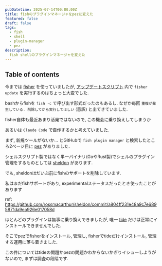 ```yaml
---
pubDatetime: 2025-07-14T00:00:00Z
title: fishのプラグインマネージャをpezに変えた
featured: false
draft: false
tags:
  - fish
  - shell
  - plugin-manager
  - pez
description:
  fish shellのプラグインマネージャを変えた
---
```


## Table of contents

今までは [fisher](https://github.com/jorgebucaran/fisher) を使っていましたが, [アップデートスクリプト](https://github.com/mimikun/mimikun.sh/blob/abc4e57916c5e378c9bb377a7b4d78e3a583e230/src/update/various.sh#L200) 内で `fisher update` を実行するのはちょっと大変でした.

bashからfishを `fish -c` で呼び出す形式だったのもあるし. なぜか毎回 `重複が発生している. 削除してから実行してほしい` (意訳) と出てきていました.

fisher自体も最近あまり活発ではないので, この機会に乗り換えしてしまうか

あるいは `Claude Code` で自作するかと考えていました.

まず, 新規ツールがないか… とGitHubで `fish plugin manager` と検索したところ2ページ目に [pez](https://github.com/tetzng/pez) がありました.

シェルスクリプト製ではなく単一バイナリ(GoやRust製)でシェルのプラグイン管理をするものとしては [sheldon](https://github.com/rossmacarthur/sheldon) があります.

でも, sheldonはだいぶ前にfishのサポートを削除しています.

私はまだfishサポートがあり, experimentalステータスだったとき使ったことがあります

ref: https://github.com/rossmacarthur/sheldon/commit/a804ff231e48a9c7e6895871da9ea926e017058d

ほとんどのプラグインは無事に乗り換えできましたが, 唯一 [tide](https://github.com/IlanCosman/tide) だけは正常にインストールできませんでした.

そこでpezでfisherをインストール, 管理し, fisherでtideだけインストール, 管理する運用に落ち着きました.

この件についてはtideの問題かpezの問題かわからないかぎりイシューしようがないので, まずは調査の段階です.

